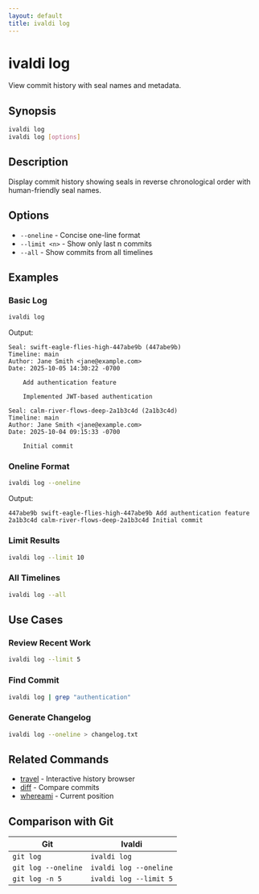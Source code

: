 ```yaml
---
layout: default
title: ivaldi log
---
```


# ivaldi log

View commit history with seal names and metadata.

## Synopsis

```bash
ivaldi log
ivaldi log [options]
```

## Description

Display commit history showing seals in reverse chronological order with human-friendly seal names.

## Options

- `--oneline` - Concise one-line format
- `--limit <n>` - Show only last n commits
- `--all` - Show commits from all timelines

## Examples

### Basic Log

```bash
ivaldi log
```

Output:
```
Seal: swift-eagle-flies-high-447abe9b (447abe9b)
Timeline: main
Author: Jane Smith <jane@example.com>
Date: 2025-10-05 14:30:22 -0700

    Add authentication feature

    Implemented JWT-based authentication

Seal: calm-river-flows-deep-2a1b3c4d (2a1b3c4d)
Timeline: main
Author: Jane Smith <jane@example.com>
Date: 2025-10-04 09:15:33 -0700

    Initial commit
```

### Oneline Format

```bash
ivaldi log --oneline
```

Output:
```
447abe9b swift-eagle-flies-high-447abe9b Add authentication feature
2a1b3c4d calm-river-flows-deep-2a1b3c4d Initial commit
```

### Limit Results

```bash
ivaldi log --limit 10
```

### All Timelines

```bash
ivaldi log --all
```

## Use Cases

### Review Recent Work

```bash
ivaldi log --limit 5
```

### Find Commit

```bash
ivaldi log | grep "authentication"
```

### Generate Changelog

```bash
ivaldi log --oneline > changelog.txt
```

## Related Commands

- [travel](travel.md) - Interactive history browser
- [diff](diff.md) - Compare commits
- [whereami](whereami.md) - Current position

## Comparison with Git

| Git | Ivaldi |
|-----|--------|
| `git log` | `ivaldi log` |
| `git log --oneline` | `ivaldi log --oneline` |
| `git log -n 5` | `ivaldi log --limit 5` |
